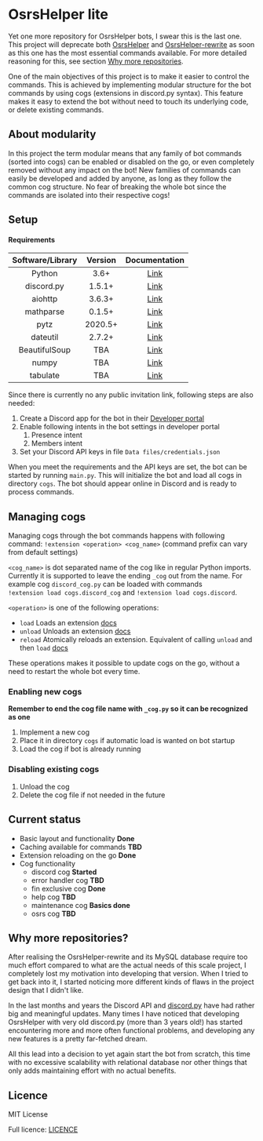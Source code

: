 # OsrsHelper lite
Yet one more repository for OsrsHelper bots, I swear this is the last one. This project will deprecate both 
[OsrsHelper](https://github.com/Visperi/OsrsHelper) and 
[OsrsHelper-rewrite](https://github.com/Visperi/OsrsHelper-rewrite) 
as soon as this one has the most essential commands available. For more detailed reasoning for this, see 
section [Why more repositories](#Why-more-repositories).

One of the main objectives of this project is to make it easier to control the commands. 
This is achieved by implementing modular structure for the bot commands by using cogs (extensions in discord.py syntax).
This feature makes it easy to extend the bot without need to touch its underlying code, or delete existing commands.


## About modularity
In this project the term modular means that any family of bot commands (sorted into cogs) can be enabled or disabled 
on the go, or even completely removed without any impact on the bot! New families of commands can easily be developed 
and added by anyone, as long as they follow the common cog structure. No fear of breaking the whole bot since 
the commands are isolated into their respective cogs!


## Setup
#### Requirements
| Software/Library        | Version | Documentation                                                  |
|:-----------------------:|:-------:|:--------------------------------------------------------------:|
| Python                  | 3.6+    | [Link](https://docs.python.org/3.6/)                           |
| discord.py              | 1.5.1+  | [Link](https://discordpy.readthedocs.io/en/stable/)            |
| aiohttp                 | 3.6.3+  | [Link](https://docs.aiohttp.org/en/stable/)                    |
| mathparse               | 0.1.5+  | [Link](https://github.com/gunthercox/mathparse)                |
| pytz                    | 2020.5+ | [Link](https://pypi.org/project/pytz/)                         |
| dateutil                | 2.7.2+  | [Link](https://dateutil.readthedocs.io/en/stable)              |
| BeautifulSoup           | TBA     | [Link](https://www.crummy.com/software/BeautifulSoup/bs4/doc/) |
| numpy                   | TBA     | [Link](https://numpy.org/doc/stable/)                          |
| tabulate                | TBA     | [Link](https://pypi.org/project/tabulate/)                     |

Since there is currently no any public invitation link, following steps are also needed:
1. Create a Discord app for the bot in their [Developer portal](https://discord.com/developers/applications)
2. Enable following intents in the bot settings in developer portal
    1. Presence intent
    2. Members intent
3. Set your Discord API keys in file `Data files/credentials.json`

When you meet the requirements and the API keys are set, the bot can be started by running `main.py`. 
This will initialize the bot and load all cogs in directory `cogs`. The bot should appear online in Discord and is 
ready to process commands.


## Managing cogs
Managing cogs through the bot commands happens with following command:
`!extension <operation> <cog_name>` (command prefix can vary from default settings)

`<cog_name>` is dot separated name of the cog like in regular Python imports. Currently it is supported to leave the 
ending `_cog` out from the name. For example cog `discord_cog.py` can be loaded with commands  
`!extension load cogs.discord_cog` and `!extension load cogs.discord`. 

`<operation>` is one of the following operations:
- `load`  Loads an extension
[docs](https://discordpy.readthedocs.io/en/stable/ext/commands/api.html?highlight=extension#discord.ext.commands.Bot.load_extension)
- `unload` Unloads an extension
[docs](https://discordpy.readthedocs.io/en/stable/ext/commands/api.html?highlight=extension#discord.ext.commands.Bot.unload_extension)
- `reload` Atomically reloads an extension. Equivalent of calling `unload` and then `load`
[docs](https://discordpy.readthedocs.io/en/stable/ext/commands/api.html?highlight=extension#discord.ext.commands.Bot.reload_extension)

These operations makes it possible to update cogs on the go, without a need to restart the whole bot every time.

### Enabling new cogs
**Remember to end the cog file name with `_cog.py` so it can be recognized as one**
1. Implement a new cog
2. Place it in directory `cogs` if automatic load is wanted on bot startup
3. Load the cog if bot is already running
### Disabling existing cogs
1. Unload the cog
2. Delete the cog file if not needed in the future

## Current status
- Basic layout and functionality **Done**
- Caching available for commands **TBD**
- Extension reloading on the go  **Done**
- Cog functionality
    - discord cog       **Started**
    - error handler cog **TBD**
    - fin exclusive cog **Done**
    - help cog          **TBD**
    - maintenance cog   **Basics done**
    - osrs cog          **TBD**


## Why more repositories?
After realising the OsrsHelper-rewrite and its MySQL database require too much effort compared to what are the actual 
needs of this scale project, I completely lost my motivation into developing that version. When I tried to get back 
into it, I started noticing more different kinds of flaws in the project design that I didn't like.

In the last months and years the Discord API and [discord.py](https://discordpy.readthedocs.io/en/latest/) have had 
rather big and meaningful updates. Many times I have noticed that developing OsrsHelper with very old discord.py 
(more than 3 years old!) has started encountering more and more often functional problems, and developing any 
new features is a pretty far-fetched dream.

All this lead into a decision to yet again start the bot from scratch, this time with no excessive scalability with 
relational database nor other things that only adds maintaining effort with no actual benefits.


## Licence
MIT License

Full licence: [LICENCE](/LICENCE)
